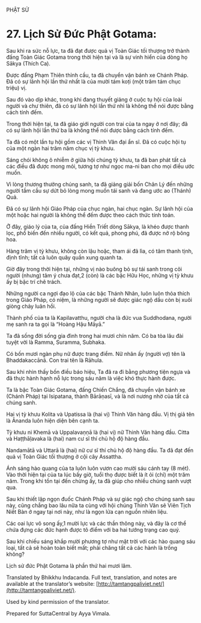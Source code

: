  

PHẬT SỬ

# 27\. Lịch Sử Đức Phật Gotama:

Sau khi ra sức nỗ lực, ta đã đạt được quả vị Toàn Giác tối thượng trở thành đấng Toàn Giác Gotama trong thời hiện tại và là sự vinh hiển của dòng họ Sākya (Thích Ca).

Được đấng Phạm Thiên thỉnh cầu, ta đã chuyển vận bánh xe Chánh Pháp. Đã có sự lãnh hội lần thứ nhất là của mười tám koṭi (một trăm tám chục triệu) vị.

Sau đó vào dịp khác, trong khi đang thuyết giảng ở cuộc tụ hội của loài người và chư thiên, đã có sự lãnh hội lần thứ nhì là không thể nói được bằng cách tính đếm.

Trong thời hiện tại, ta đã giáo giới người con trai của ta ngay ở nơi đây; đã có sự lãnh hội lần thứ ba là không thể nói được bằng cách tính đếm.

Ta đã có một lần tụ hội gồm các vị Thinh Văn đại ẩn sĩ. Đã có cuộc hội tụ của một ngàn hai trăm năm chục vị tỳ khưu.

Sáng chói không ô nhiễm ở giữa hội chúng tỳ khưu, ta đã ban phát tất cả các điều đã được mong mỏi, tương tợ như ngọc ma-ni ban cho mọi điều ước muốn.

Vì lòng thương thưởng chúng sanh, ta đã giảng giải bốn Chân Lý đến những người tầm cầu sự dứt bỏ lòng mong muốn tái sanh và đang ước ao (Thánh) Quả.

Đã có sự lãnh hội Giáo Pháp của chục ngàn, hai chục ngàn. Sự lãnh hội của một hoặc hai người là không thể đếm được theo cách thức tính toán.

Ở đây, giáo lý của ta, của đấng Hiền Triết dòng Sākya, là khéo được thanh lọc, phổ biến đến nhiều người, có kết quả, phong phú, đã được nở rộ bông hoa.

Hàng trăm vị tỳ khưu, không còn lậu hoặc, tham ái đã lìa, có tâm thanh tịnh, định tĩnh; tất cả luôn quây quần xung quanh ta.

Giờ đây trong thời hiện tại, những vị nào buông bỏ sự tái sanh trong cõi người (nhưng) tâm ý chưa đạt,2 (còn) là các bậc Hữu Học, những vị tỳ khưu ấy bị bậc trí chê trách.

Những người ca ngợi đạo lộ của các bậc Thánh Nhân, luôn luôn thỏa thích trong Giáo Pháp, có niệm, là những người sẽ được giác ngộ dầu còn bị xuôi giòng chảy luân hồi.

Thành phố của ta là Kapilavatthu, người cha là đức vua Suddhodana, người mẹ sanh ra ta gọi là “Hoàng Hậu Māyā.”

Ta đã sống đời sống gia đình trong hai mươi chín năm. Có ba tòa lâu đài tuyệt vời là Ramma, Suramma, Subhaka.

Có bốn mươi ngàn phụ nữ được trang điểm. Nữ nhân ấy (người vợ) tên là Bhaddakaccānā. Con trai tên là Rāhula.

Sau khi nhìn thấy bốn điều báo hiệu, Ta đã ra đi bằng phương tiện ngựa và đã thực hành hạnh nỗ lực trong sáu năm là việc khó thực hành được.

Ta là bậc Toàn Giác Gotama, đấng Chiến Chắng, đã chuyển vận bánh xe (Chánh Pháp) tại Isipatana, thành Bārāṇasī, và là nơi nương nhờ của tất cả chúng sanh.

Hai vị tỳ khưu Kolita và Upatissa là (hai vị) Thinh Văn hàng đầu. Vị thị giả tên là Ānanda luôn hiện diện bên cạnh ta.

Tỳ khưu ni Khemā và Uppalavaṇṇā là (hai vị) nữ Thinh Văn hàng đầu. Citta và Haṭṭhāḷavaka là (hai) nam cư sĩ thí chủ hộ độ hàng đầu.

Nandamātā và Uttarā là (hai) nữ cư sĩ thí chủ hộ độ hàng đầu. Ta đã đạt đến quả vị Toàn Giác tối thượng ở cội cây Assattha.

Ánh sáng hào quang của ta luôn luôn vươn cao mười sáu cánh tay (8 mét). Vào thời hiện tại của ta lúc bấy giờ, tuổi thọ được biết là ít ỏi (chỉ) một trăm năm. Trong khi tồn tại đến chừng ấy, ta đã giúp cho nhiều chúng sanh vượt qua.

Sau khi thiết lập ngọn đuốc Chánh Pháp và sự giác ngộ cho chúng sanh sau này, cũng chẳng bao lâu nữa ta cùng với hội chúng Thinh Văn sẽ Viên Tịch Niết Bàn ở ngay tại nơi này, như là ngọn lửa cạn nguồn nhiên liệu.

Các oai lực vô song ấy,1 mười lực và các thần thông này, và đây là cơ thể chứa đựng các đức hạnh được tô điểm với ba hai tướng trạng cao quý.

Sau khi chiếu sáng khắp mười phương tợ như mặt trời với các hào quang sáu loại, tất cả sẽ hoàn toàn biết mất; phải chăng tất cả các hành là trống không?

Lịch sử đức Phật Gotama là phần thứ hai mươi lăm.

Translated by Bhikkhu Indacanda. Full text, translation, and notes are available at the translator’s website: [http://tamtangpaliviet.net/](http://tamtangpaliviet.net/).

Used by kind permission of the translator.

Prepared for SuttaCentral by Ayya Vimala.